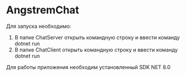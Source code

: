 # AngstremChat
Для запуска необходимо:
1. В папке ChatServer открыть командную строку и ввести команду dotnet run
2. В папке ChatClient открыть командную строку и ввести команду dotnet run

Для работы приложения необходим установленный SDK NET 8.0
